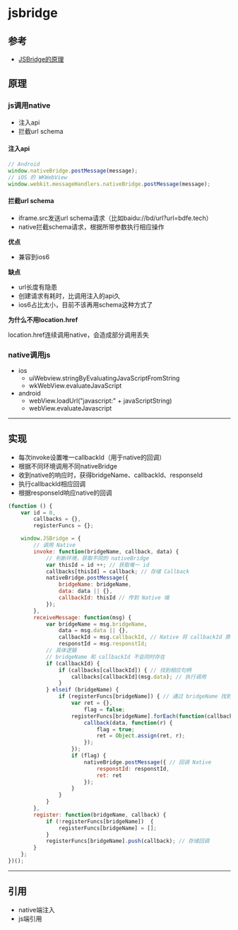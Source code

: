 # jsbridge

## 参考
- [JSBridge的原理](https://juejin.im/post/5abca877f265da238155b6bc)

## 原理

### js调用native
- 注入api
- 拦截url schema

#### 注入api
```js
// Android
window.nativeBridge.postMessage(message);
// iOS 的 WKWebView
window.webkit.messageHandlers.nativeBridge.postMessage(message);
```

#### 拦截url schema
- iframe.src发送url schema请求（比如baidu://bd/url?url=bdfe.tech）
- native拦截schema请求，根据所带参数执行相应操作

**优点**

- 兼容到ios6

**缺点**

- url长度有隐患
- 创建请求有耗时，比调用注入的api久
- ios6占比太小，目前不该再用schema这种方式了

**为什么不用location.href**

location.href连续调用native，会造成部分调用丢失

### native调用js
- ios
  * uiWebview.stringByEvaluatingJavaScriptFromString
  * wkWebView.evaluateJavaScript
- android
  * webView.loadUrl("javascript:" + javaScriptString)
  * webView.evaluateJavascript

---

## 实现
- 每次invoke设置唯一callbackId（用于native的回调）
- 根据不同环境调用不同nativeBridge
- 收到native的响应时，获得bridgeName、callbackId、responseId
- 执行callbackId相应回调
- 根据responseId响应native的回调

```js
(function () {
    var id = 0,
        callbacks = {},
        registerFuncs = {};

    window.JSBridge = {
        // 调用 Native
        invoke: function(bridgeName, callback, data) {
            // 判断环境，获取不同的 nativeBridge
            var thisId = id ++; // 获取唯一 id
            callbacks[thisId] = callback; // 存储 Callback
            nativeBridge.postMessage({
                bridgeName: bridgeName,
                data: data || {},
                callbackId: thisId // 传到 Native 端
            });
        },
        receiveMessage: function(msg) {
            var bridgeName = msg.bridgeName,
                data = msg.data || {},
                callbackId = msg.callbackId, // Native 将 callbackId 原封不动传回
                responstId = msg.responstId;
            // 具体逻辑
            // bridgeName 和 callbackId 不会同时存在
            if (callbackId) {
                if (callbacks[callbackId]) { // 找到相应句柄
                    callbacks[callbackId](msg.data); // 执行调用
                }
            } elseif (bridgeName) {
                if (registerFuncs[bridgeName]) { // 通过 bridgeName 找到句柄
                    var ret = {},
                        flag = false;
                    registerFuncs[bridgeName].forEach(function(callback) => {
                        callback(data, function(r) {
                            flag = true;
                            ret = Object.assign(ret, r);
                        });
                    });
                    if (flag) {
                        nativeBridge.postMessage({ // 回调 Native
                            responstId: responstId,
                            ret: ret
                        });
                    }
                }
            }
        },
        register: function(bridgeName, callback) {
            if (!registerFuncs[bridgeName])  {
                registerFuncs[bridgeName] = [];
            }
            registerFuncs[bridgeName].push(callback); // 存储回调
        }
    };
})();
```

---

## 引用
- native端注入
- js端引用
